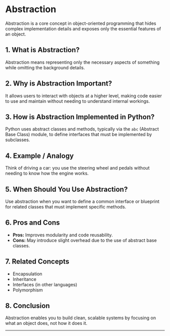 # Abstraction

Abstraction is a core concept in object-oriented programming that hides complex implementation details and exposes only the essential features of an object.

## 1. What is Abstraction?
Abstraction means representing only the necessary aspects of something while omitting the background details.

## 2. Why is Abstraction Important?
It allows users to interact with objects at a higher level, making code easier to use and maintain without needing to understand internal workings.

## 3. How is Abstraction Implemented in Python?
Python uses abstract classes and methods, typically via the `abc` (Abstract Base Class) module, to define interfaces that must be implemented by subclasses.

## 4. Example / Analogy
Think of driving a car: you use the steering wheel and pedals without needing to know how the engine works.

## 5. When Should You Use Abstraction?
Use abstraction when you want to define a common interface or blueprint for related classes that must implement specific methods.

## 6. Pros and Cons

- **Pros:** Improves modularity and code reusability.
- **Cons:** May introduce slight overhead due to the use of abstract base classes.

## 7. Related Concepts

- Encapsulation
- Inheritance
- Interfaces (in other languages)
- Polymorphism

## 8. Conclusion

Abstraction enables you to build clean, scalable systems by focusing on what an object does, not how it does it.

---
